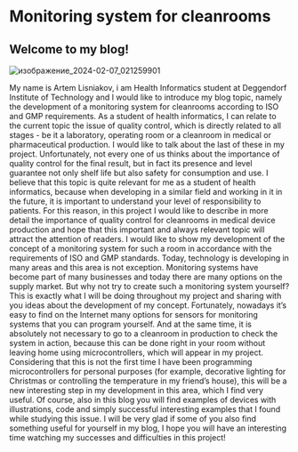 # Monitoring system for cleanrooms
## Welcome to my blog!
![изображение_2024-02-07_021259901](https://github.com/lisniakov/automation/assets/157028116/e6c3cc4c-4224-4ceb-977d-79abedcaa0fa)


My name is Artem Lisniakov, i am Health Informatics student at Deggendorf Institute of
Technology and I would like to introduce my blog topic, namely the development of a
monitoring system for cleanrooms according to ISO and GMP requirements.
As a student of health informatics, I can relate to the current topic the issue of quality control,
which is directly related to all stages - be it a laboratory, operating room or a cleanroom in
medical or pharmaceutical production. I would like to talk about the last of these in my project.
Unfortunately, not every one of us thinks about the importance of quality control for the final
result, but in fact its presence and level guarantee not only shelf life but also safety for
consumption and use. I believe that this topic is quite relevant for me as a student of health
informatics, because when developing in a similar field and working in it in the future, it is
important to understand your level of responsibility to patients. For this reason, in this project I
would like to describe in more detail the importance of quality control for cleanrooms in
medical device production and hope that this important and always relevant topic will attract
the attention of readers. I would like to show my development of the concept of a monitoring
system for such a room in accordance with the requirements of ISO and GMP standards.
Today, technology is developing in many areas and this area is not exception. Monitoring
systems have become part of many businesses and today there are many options on the
supply market. But why not try to create such a monitoring system yourself? This is exactly
what I will be doing throughout my project and sharing with you ideas about the development
of my concept. Fortunately, nowadays it’s easy to find on the Internet many options for
sensors for monitoring systems that you can program yourself. And at the same time, it is
absolutely not necessary to go to a cleanroom in production to check the system in action,
because this can be done right in your room without leaving home using microcontrollers,
which will appear in my project. Considering that this is not the first time I have been
programming microcontrollers for personal purposes (for example, decorative lighting for
Christmas or controlling the temperature in my friend’s house), this will be a new interesting
step in my development in this area, which I find very useful. Of course, also in this blog you
will find examples of devices with illustrations, code and simply successful interesting
examples that I found while studying this issue. I will be very glad if some of you also find
something useful for yourself in my blog, I hope you will have an interesting time watching my
successes and difficulties in this project!
